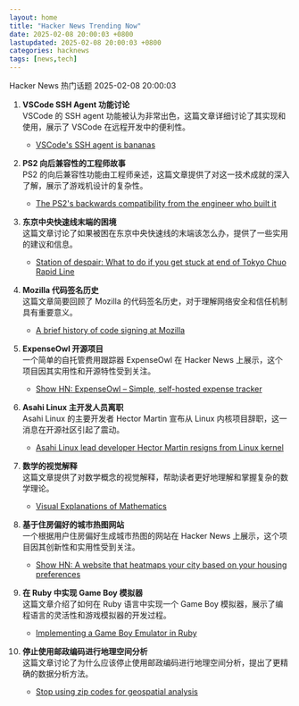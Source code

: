 ```yaml
---
layout: home
title: "Hacker News Trending Now"
date: 2025-02-08 20:00:03 +0800
lastupdated: 2025-02-08 20:00:03 +0800
categories: hacknews
tags: [news,tech]
---
```

Hacker News 热门话题 2025-02-08 20:00:03

1. **VSCode SSH Agent 功能讨论**  
   VSCode 的 SSH agent 功能被认为非常出色，这篇文章详细讨论了其实现和使用，展示了 VSCode 在远程开发中的便利性。  
   - [VSCode's SSH agent is bananas][vscode-ssh]

2. **PS2 向后兼容性的工程师故事**  
   PS2 的向后兼容性功能由工程师亲述，这篇文章提供了对这一技术成就的深入了解，展示了游戏机设计的复杂性。  
   - [The PS2's backwards compatibility from the engineer who built it][ps2-backwards]

3. **东京中央快速线末端的困境**  
   这篇文章讨论了如果被困在东京中央快速线的末端该怎么办，提供了一些实用的建议和信息。  
   - [Station of despair: What to do if you get stuck at end of Tokyo Chuo Rapid Line][tokyo-station]

4. **Mozilla 代码签名历史**  
   这篇文章简要回顾了 Mozilla 的代码签名历史，对于理解网络安全和信任机制具有重要意义。  
   - [A brief history of code signing at Mozilla][mozilla-code-signing]

5. **ExpenseOwl 开源项目**  
   一个简单的自托管费用跟踪器 ExpenseOwl 在 Hacker News 上展示，这个项目因其实用性和开源特性受到关注。  
   - [Show HN: ExpenseOwl – Simple, self-hosted expense tracker][expenseowl]

6. **Asahi Linux 主开发人员离职**  
   Asahi Linux 的主要开发者 Hector Martin 宣布从 Linux 内核项目辞职，这一消息在开源社区引起了震动。  
   - [Asahi Linux lead developer Hector Martin resigns from Linux kernel][hector-martin-resign]

7. **数学的视觉解释**  
   这篇文章提供了对数学概念的视觉解释，帮助读者更好地理解和掌握复杂的数学理论。  
   - [Visual Explanations of Mathematics][visual-math]

8. **基于住房偏好的城市热图网站**  
   一个根据用户住房偏好生成城市热图的网站在 Hacker News 上展示，这个项目因其创新性和实用性受到关注。  
   - [Show HN: A website that heatmaps your city based on your housing preferences][heatmap-housing]

9. **在 Ruby 中实现 Game Boy 模拟器**  
   这篇文章介绍了如何在 Ruby 语言中实现一个 Game Boy 模拟器，展示了编程语言的灵活性和游戏模拟器的开发过程。  
   - [Implementing a Game Boy Emulator in Ruby][game-boy-emulator]

10. **停止使用邮政编码进行地理空间分析**  
    这篇文章讨论了为什么应该停止使用邮政编码进行地理空间分析，提出了更精确的数据分析方法。  
    - [Stop using zip codes for geospatial analysis][stop-zip-codes]

[vscode-ssh]: https://fly.io/blog/vscode-ssh-wtf/
[ps2-backwards]: https://freelansations.medium.com/the-story-of-the-ps2s-backwards-compatibility-from-the-engineer-who-built-it-ec39cf5a0353
[tokyo-station]: https://soranews24.com/2024/12/21/station-of-despair-what-to-do-if-you-get-stuck-at-the-end-of-tokyos-chuo-rapid-line/
[mozilla-code-signing]: https://hearsum.ca/posts/history-of-code-signing-at-mozilla/
[expenseowl]: https://github.com/Tanq16/ExpenseOwl
[hector-martin-resign]: https://lkml.org/lkml/2025/2/7/9
[visual-math]: https://agilescientific.com/blog/2020/2/25/visual-explanations-of-mathematics
[heatmap-housing]: https://theretowhere.com/
[game-boy-emulator]: https://sacckey.dev/posts/implementing-a-game-boy-emulator-in-ruby/
[stop-zip-codes]: https://carto.com/blog/zip-codes-spatial-analysis